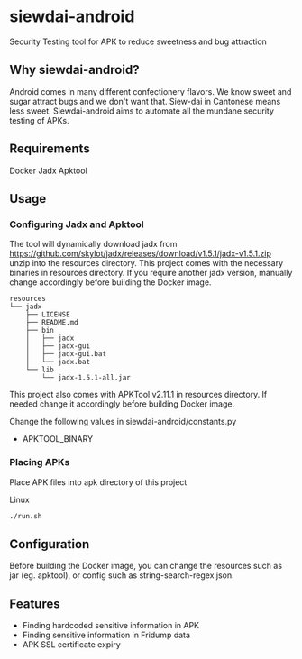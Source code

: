 # siewdai-android
Security Testing tool for APK to reduce sweetness and bug attraction

## Why siewdai-android?

Android comes in many different confectionery flavors. We know sweet and sugar attract bugs and we don't want that. Siew-dai in Cantonese means less sweet. Siewdai-android aims to automate all the mundane security testing of APKs.

## Requirements

Docker
Jadx
Apktool

## Usage

### Configuring Jadx and Apktool

The tool will dynamically download jadx from https://github.com/skylot/jadx/releases/download/v1.5.1/jadx-v1.5.1.zip unzip into the resources directory. This project comes with the necessary binaries in resources directory. If you require another jadx version, manually change accordingly before building the Docker image.

```
resources
└── jadx
    ├── LICENSE
    ├── README.md
    ├── bin
    │   ├── jadx
    │   ├── jadx-gui
    │   ├── jadx-gui.bat
    │   └── jadx.bat
    └── lib
        └── jadx-1.5.1-all.jar
```

This project also comes with APKTool v2.11.1 in resources directory. If needed change it accordingly before building Docker image.

Change the following values in siewdai-android/constants.py
- APKTOOL_BINARY

### Placing APKs
Place APK files into apk directory of this project

Linux
```sh
./run.sh
```



## Configuration

Before building the Docker image, you can change the resources such as jar (eg. apktool), or config such as string-search-regex.json.


## Features

- Finding hardcoded sensitive information in APK
- Finding sensitive information in Fridump data
- APK SSL certificate expiry

